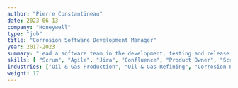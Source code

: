 ```yaml
---
author: "Pierre Constantineau"
date: 2023-06-13
company: "Honeywell"
type: "job"
title: "Corrosion Software Development Manager"
year: 2017-2023
summary: "Lead a software team in the development, testing and release of multiple corrosion software products using Scrum and Honeywell software release processes"
skills: [ "Scrum", "Agile", "Jira", "Confluence", "Product Owner", "Scrum Master", "SAFe", "Cloud Native", "Docker", "Micro Services", "Software Release Process", "Software Security", "Code Coverage", "Open Source License Management", "3rd Party License Management", "Software Testing", "Product Marketing Materials","Software Development", "People Management", "Hiring", "Software Training", "Requirements Analysis", "GIT" ]
industries: ["Oil & Gas Production", "Oil & Gas Refining", "Corrosion Prediction" ]
weight: 17
---
```

